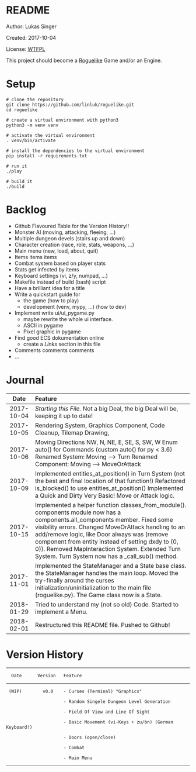README
======

Author: Lukas Singer

Created: 2017-10-04

License: [WTFPL](http://www.wtfpl.net/)

This project should become a
[Roguelike](http://en.wikipedia.org/wiki/Roguelike) Game and/or an Engine.

Setup
=====

```
# clone the repository
git clone https://github.com/linluk/roguelike.git
cd roguelike

# create a virtual environment with python3
python3 -m venv venv

# activate the virtual environment
. venv/bin/activate

# install the dependencies to the virtual environment
pip install -r requirements.txt

# run it
./play

# build it
./build
```

Backlog
=======

  * Github Flavoured Table for the Version History!!
  * Monster AI (moving, attacking, fleeing, ...)
  * Multiple dungeon devels (stairs up and down)
  * Character creation (race, role, stats, weapons, ...)
  * Main menu (new, load, about, quit)
  * Items items items
  * Combat system based on player stats
  * Stats get infected by items
  * Keyboard settings (vi, z/y, numpad, ...)
  * Makefile instead of build (bash) script
  * Have a brilliant idea for a title
  * Write a quickstart guide for
      - the game  (how to play)
      - development (venv, mypy, ...) (how to dev)
  * Implement write ui/ui_pygame.py
      - maybe rewrite the whole ui interface.
      - ASCII in pygame
      - Pixel graphic in pygame
  * Find good ECS dokumentation online
      - create a *Links* section in this file
  * Comments comments comments
  * ...


Journal
=======

  |   Date   |  Feature                                                      |
  |   :--:   |  :--                                                          |
  |2017-10-04| *Starting this File.* Not a big Deal, the big Deal will be, keeping it up to date!|
  |2017-10-05| Rendering System, Graphics Component, Code Cleanup, Tilemap Drawing,|
  |2017-10-06| Moving Directions NW, N, NE, E, SE, S, SW, W Enum auto() for Commands (custom auto() for py < 3.6) Renamed System: Moving --> Turn Renamed Component: Moving --> MoveOrAttack|
  |2017-10-09| Implemented entities_at_position() in Turn System (not the best and final location of that function!) Refactored is_blocked() to use entities_at_position() Implemented a Quick and Dirty Very Basic! Move or Attack logic.|
  |2017-10-15| Implemented a helper function classes_from_module().  components module now has a components.all_components member.  Fixed some visibility errors.  Changed MoveOrAttack handling to an add/remove logic, like Door always was (remove component from entity instead of setting dxdy to (0, 0)).  Removed MapInteraction System. Extended Turn System. Turn System now has a _call_sub() method.|
  |2017-11-01| Implemented the StateManager and a State base class. the StateManager handles the main loop. Moved the try-finally around the curses initialization/uninitialization to the main file (roguelike.py). The Game class now is a State.|
  |2018-01-29| Tried to understand my (not so old) Code. Started to implement a Menu.|
|2018-02-01| Restructured this README file. Pushed to Github!|



Version History
===============

   ---------- ----------- -----------------------------------------------------
      Date      Version   Feature
   ---------- ----------- -----------------------------------------------------
     (WIP)        v0.0    - Curses (Terminal) "Graphics"

                          - Random Singele Dungeon Level Generation

                          - Field Of View and Line Of Sight

                          - Basic Movement (vi-Keys + zu/bn) (German Keyboard!)

                          - Doors (open/close)

                          - Combat

                          - Main Menu

   ---------- ----------- -----------------------------------------------------



